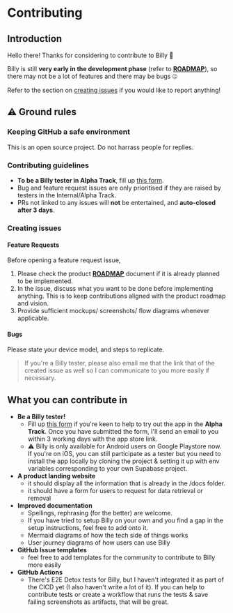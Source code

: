 # Contributing

## Introduction 

Hello there! Thanks for considering to contribute to Billy 💚

Billy is still **very early in the development phase** (refer to [**ROADMAP**](https://lyqht.github.io/Billy/docs/roadmap/checklist)), so there may not be a lot of features and there may be bugs 🤐

Refer to the section on [creating issues](#creating-issues) if you would like to report anything!

## ⚠️ Ground rules

### Keeping GitHub a safe environment

This is an open source project. Do not harrass people for replies.

### Contributing guidelines

- **To be a Billy tester in Alpha Track**, fill up [this form](https://forms.gle/wuPpNzA3qiM3jcJ87).
- Bug and feature request issues are only prioritised if they are raised by testers in the Internal/Alpha Track. 
- PRs not linked to any issues will **not** be entertained, and **auto-closed after 3 days**.

### Creating issues
#### Feature Requests

Before opening a feature request issue, 
1. Please check the product [**ROADMAP**](https://lyqht.github.io/Billy/docs/roadmap/checklist) document if it is already planned to be implemented.
2. In the issue, discuss what you want to be done before implementing anything. This is to keep contributions aligned with the product roadmap and vision. 
3. Provide sufficient mockups/ screenshots/ flow diagrams whenever applicable.

#### Bugs

Please state your device model, and steps to replicate.

> If you're a Billy tester, please also email me that the link that of the created issue as well so I can communicate to you more easily if necessary.

## What you can contribute in

- **Be a Billy tester!**
  - Fill up [this form](https://docs.google.com/forms/d/e/1FAIpQLSfOIzpqG8y84FHHmqC3Jauy2RTx4xKd6M_oXDS5fBZ9kYFnlg/viewform) if you're keen to help to try out the app in the **Alpha Track**. Once you have submitted the form, I'll send an email to you within 3 working days with the app store link.
  - ⚠️ Billy is only available for Android users on Google Playstore now. If you're on iOS, you can still participate as a tester but you need to install the app locally by cloning the project & setting it up with env variables corresponding to your own Supabase project.
- **A product landing website**
  - it should display all the information that is already in the /docs folder.
  - it should have a form for users to request for data retrieval or removal
- **Improved documentation**
  - Spellings, rephrasing (for the better) are welcome.
  - If you have tried to setup Billy on your own and you find a gap in the setup instructions, feel free to add onto it.
  - Mermaid diagrams of how the tech side of things works
  - User journey diagrams of how users can use Billy
- **GitHub Issue templates**
  - feel free to add templates for the community to contribute to Billy more easily
- **GitHub Actions**
  - There's E2E Detox tests for Billy, but I haven't integrated it as part of the CICD yet (I also haven't write a lot of it). If you can help to contribute tests or create a workflow that runs the tests & save failing screenshots as artifacts, that will be great.

